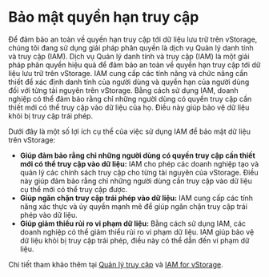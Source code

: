 # Bảo mật quyền hạn truy cập

Để đảm bảo an toàn về quyền hạn truy cập tới dữ liệu lưu trữ trên vStorage, chúng tôi đang sử dụng giải pháp phân quyền là dịch vụ Quản lý danh tính và truy cập (IAM). Dịch vụ Quản lý danh tính và truy cập (IAM) là một giải pháp phân quyền hiệu quả để đảm bảo an toàn về quyền hạn truy cập tới dữ liệu lưu trữ trên vStorage. IAM cung cấp các tính năng và chức năng cần thiết để xác định danh tính của người dùng và quyền hạn của người dùng đối với từng tài nguyên trên vStorage. Bằng cách sử dụng IAM, doanh nghiệp có thể đảm bảo rằng chỉ những người dùng có quyền truy cập cần thiết mới có thể truy cập vào dữ liệu của họ. Điều này giúp bảo vệ dữ liệu khỏi bị truy cập trái phép.

Dưới đây là một số lợi ích cụ thể của việc sử dụng IAM để bảo mật dữ liệu trên vStorage:

* **Giúp đảm bảo rằng chỉ những người dùng có quyền truy cập cần thiết mới có thể truy cập vào dữ liệu:** IAM cho phép các doanh nghiệp tạo và quản lý các chính sách truy cập cho từng tài nguyên của vStorage. Điều này giúp đảm bảo rằng chỉ những người dùng cần truy cập vào dữ liệu cụ thể mới có thể truy cập được.
* **Giúp ngăn chặn truy cập trái phép vào dữ liệu:** IAM cung cấp các tính năng xác thực và ủy quyền mạnh mẽ để giúp ngăn chặn truy cập trái phép vào dữ liệu.&#x20;
* **Giúp giảm thiểu rủi ro vi phạm dữ liệu:** Bằng cách sử dụng IAM, các doanh nghiệp có thể giảm thiểu rủi ro vi phạm dữ liệu. IAM giúp bảo vệ dữ liệu khỏi bị truy cập trái phép, điều này có thể dẫn đến vi phạm dữ liệu.

Chi tiết tham khảo thêm tại [Quản lý truy cập](https://docs.vngcloud.vn/pages/viewpage.action?pageId=49648486) và [IAM for vStorage](https://docs.vngcloud.vn/display/ONVINA/IAM+for+vStorage).
